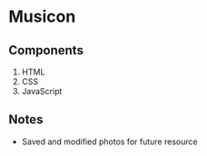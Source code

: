 # Musicon

## Components

1. HTML
2. CSS
3. JavaScript

## Notes

- Saved and modified photos for future resource
